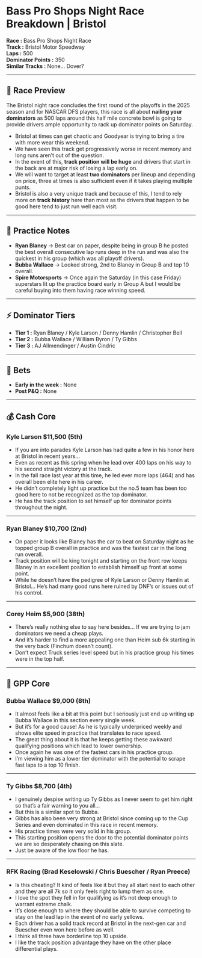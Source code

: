 # Bass Pro Shops Night Race Breakdown | Bristol

**Race :** Bass Pro Shops Night Race  
**Track :** Bristol Motor Speedway  
**Laps :** 500  
**Dominator Points :** 350  
**Similar Tracks :** None… Dover?  

---

## 📝 Race Preview

The Bristol night race concludes the first round of the playoffs in the 2025 season and for NASCAR DFS players, this race is all about **nailing your dominators** as 500 laps around this half mile concrete bowl is going to provide drivers ample opportunity to rack up dominator points on Saturday.  

- Bristol at times can get chaotic and Goodyear is trying to bring a tire with more wear this weekend.  
- We have seen this track get progressively worse in recent memory and long runs aren’t out of the question.  
- In the event of this, **track position will be huge** and drivers that start in the back are at major risk of losing a lap early on.  
- We will want to target at least **two dominators** per lineup and depending on price, three at times is also sufficient even if it takes playing multiple punts.  
- Bristol is also a very unique track and because of this, I tend to rely more on **track history** here than most as the drivers that happen to be good here tend to just run well each visit.  

---

## 🏁 Practice Notes

- **Ryan Blaney** → Best car on paper, despite being in group B he posted the best overall consecutive lap runs deep in the run and was also the quickest in his group (which was all playoff drivers).  
- **Bubba Wallace** → Looked strong, 2nd to Blaney in Group B and top 10 overall.  
- **Spire Motorsports** → Once again the Saturday (in this case Friday) superstars lit up the practice board early in Group A but I would be careful buying into them having race winning speed.  

---

## ⚡ Dominator Tiers

- **Tier 1 :** Ryan Blaney / Kyle Larson / Denny Hamlin / Christopher Bell  
- **Tier 2 :** Bubba Wallace / William Byron / Ty Gibbs  
- **Tier 3 :** AJ Allmendinger / Austin Cindric  

---

## 🎲 Bets

- **Early in the week :** None  
- **Post P&Q :** None  

---

## 💰 Cash Core

### Kyle Larson $11,500 (5th)  

- If you are into parades Kyle Larson has had quite a few in his honor here at Bristol in recent years…  
- Even as recent as this spring when he lead over 400 laps on his way to his second straight victory at the track.  
- In the fall race last year at this time, he led ever more laps (464) and has overall been elite here in his career.  
- He didn’t completely light up practice but the no.5 team has been too good here to not be recognized as the top dominator.  
- He has the track position to set himself up for dominator points throughout the night.  

---

### Ryan Blaney $10,700 (2nd)  

- On paper it looks like Blaney has the car to beat on Saturday night as he topped group B overall in practice and was the fastest car in the long run overall.  
- Track position will be king tonight and starting on the front row keeps Blaney in an excellent position to establish himself up front at some point.  
- While he doesn’t have the pedigree of Kyle Larson or Denny Hamlin at Bristol… He’s had many good runs here ruined by DNF’s or issues out of his control.  

---

### Corey Heim $5,900 (38th)  

- There’s really nothing else to say here besides… If we are trying to jam dominators we need a cheap plays.  
- And it’s harder to find a more appealing one than Heim sub 6k starting in the very back (Finchum doesn’t count).  
- Don’t expect Truck series level speed but in his practice group his times were in the top half.  

---

## 🎯 GPP Core

### Bubba Wallace $9,000 (8th)  

- It almost feels like a bit at this point but I seriously just end up writing up Bubba Wallace in this section every single week.  
- But it’s for a good cause! As he is typically underpriced weekly and shows elite speed in practice that translates to race speed.  
- The great thing about it is that he keeps getting these awkward qualifying positions which lead to lower ownership.  
- Once again he was one of the fastest cars in his practice group.  
- I’m viewing him as a lower tier dominator with the potential to scrape fast laps to a top 10 finish.  

---

### Ty Gibbs $8,700 (4th)  

- I genuinely despise writing up Ty Gibbs as I never seem to get him right so that’s a fair warning to you all…  
- But this is a similar spot to Bubba.  
- Gibbs has also been very strong at Bristol since coming up to the Cup Series and even dominated in this race in recent memory.  
- His practice times were very solid in his group.  
- This starting position opens the door to the potential dominator points we are so desperately chasing on this slate.  
- Just be aware of the low floor he has.  

---

### RFK Racing (Brad Keselowski / Chris Buescher / Ryan Preece)  

- Is this cheating? It kind of feels like it but they all start next to each other and they are all 7k so it only feels right to lump them as one.  
- I love the spot they fell in for qualifying as it’s not deep enough to warrant extreme chalk.  
- It’s close enough to where they should be able to survive competing to stay on the lead lap in the event of no early yellows.  
- Each driver has a solid track record at Bristol in the next-gen car and Buescher even won here before as well.  
- I think all three have borderline top 10 upside.  
- I like the track position advantage they have on the other place differential plays.  
